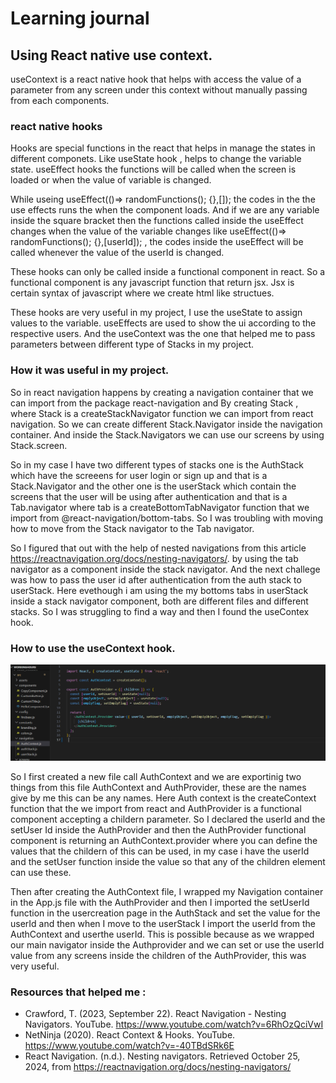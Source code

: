 
# Learning journal 
## Using React native use context. 

useContext is a react native hook that helps with access the value of a parameter from any screen under this context without manually passing from each components. 

### react native hooks 
Hooks are special functions in the react that helps in manage the states in different componets. Like useState hook , helps to change the variable state. useEffect hooks the functions will be called when the screen is loaded or when the value of variable is changed. 

While useing useEffect(()=> randomFunctions(); {},[]); the codes in the the use effects runs the when the component loads. And if we are any variable inside the square bracket then the functions called inside the useEffect changes when the value of the variable changes like  useEffect(()=> randomFunctions(); {},[userId]); , the codes inside the useEffect will be called whenever the value of the userId is changed.

These hooks can only be called inside a functional component in react. So a functional component is any javascript function that return jsx. Jsx is certain syntax of javascript where we create html like structues.

These hooks are very useful in my project, I use the useState to assign values to the variable. useEffects are used to show the ui according to the respective users. And the useContext was the one that helped me to pass parameters between different type of Stacks in my project.

### How it was useful in my project. 

So in react navigation happens by creating a navigation container that we can import from the package react-navigation and By creating Stack , where Stack is a createStackNavigator function we can import from react navigation. So we can create different Stack.Navigator inside the navigation container. And inside the Stack.Navigators we can use our screens by using Stack.screen.

So in my case I have two different types of stacks one is the AuthStack which have the screeens for user login or sign up and that is a Stack.Navigator and the other one is the userStack which contain the screens that the user will be using after authentication and that is a Tab.navigator where tab is a createBottomTabNavigator function that we import from @react-navigation/bottom-tabs. So I was troubling with moving how to move from the Stack navigator to the Tab navigator.

So I figured that out with the help of nested navigations from this article https://reactnavigation.org/docs/nesting-navigators/. by using the tab navigator as a component inside the stack navigator. And the next challege was how to pass the user id after authentication from the auth stack to userStack. Here evethough i am using the my bottoms tabs in userStack inside a stack navigator component, both are different files and different stacks. So I was struggling to find a way and then I found the useContex hook.

### How to use the useContext hook. 
![Screenshot 2024-10-25 211559](https://github.com/suhail3728/Working-hours-backend/blob/main/Screenshot%202024-10-25%20211559.png)

So I first created a new file call AuthContext and we are exportinig two things from this file AuthContext and AuthProvider, these are the names give by me this can be any names. Here Auth context is the createContext function that the we import from react and AuthProvider is a functional component accepting a childern parameter. So I declared the userId and the setUser Id inside the AuthProvider and then the AuthProvider functional component is returning an AuthContext.provider where you can define the values that the childern of this can be used, in my case i have the userId and the setUser function inside the value so that any of the children element can use these. 

Then after creating the AuthContext file, I wrapped my Navigation container in the App.js file with the AuthProvider and then I imported the setUserId function in the usercreation page in the AuthStack and set the value for the userId and then when I move to the userStack I import the userId from the AuthContext and userthe userId. This is possible because as we wrapped our main navigator inside the Authprovider and we can set or use the userId value from any screens inside the children of the AuthProvider, this was very useful. 


### Resources that helped me : 

* Crawford, T. (2023, September 22). React Navigation - Nesting Navigators. YouTube. https://www.youtube.com/watch?v=6RhOzQciVwI
* NetNinja (2020). React Context & Hooks. YouTube. https://www.youtube.com/watch?v=-40TBdSRk6E
* React Navigation. (n.d.). Nesting navigators. Retrieved October 25, 2024, from https://reactnavigation.org/docs/nesting-navigators/







   
